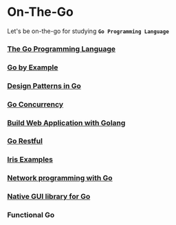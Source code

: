 # On-The-Go
Let's be on-the-go for studying **`Go Programming Language`**

### [The Go Programming Language](http://www.gopl.io/)

### [Go by Example](https://gobyexample.com/)

### [Design Patterns in Go](https://github.com/monochromegane/go_design_pattern)

### [Go Concurrency](https://projects.felixlab.io/diffusion/GCY/)

### [Build Web Application with Golang](https://astaxie.gitbooks.io/build-web-application-with-golang/content/en/index.html)

### [Go Restful](https://github.com/emicklei/go-restful)

### [Iris Examples](https://github.com/iris-contrib/examples)

### [Network programming with Go](https://jan.newmarch.name/go/)

### [Native GUI library for Go](https://github.com/andlabs/ui)

### Functional Go
